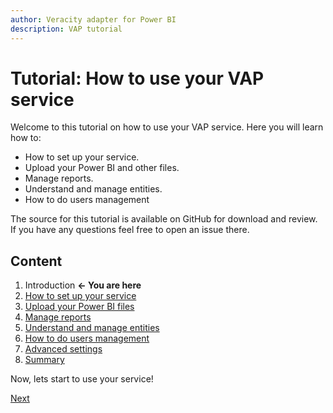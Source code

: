```yaml
---
author: Veracity adapter for Power BI
description: VAP tutorial
---
```


# Tutorial: How to use your VAP service


Welcome to this tutorial on how to use your VAP service. Here you will learn how to:

- How to set up your service.
- Upload your Power BI and other files.
- Manage reports.
- Understand and manage entities.
- How to do users management

The source for this tutorial is available on GitHub for download and review. If you have any questions feel free to open an issue there.


## Content
1. Introduction **<- You are here**
2. [How to set up your service](2-how-to-set-up-your-service.md)
3. [Upload your Power BI files](3-upload-your-power-bi-files.md)
4. [Manage reports](4-manage-reports.md)
5. [Understand and manage entities](5-understand-and-manage-entities.md)
6. [How to do users management](6-how-to-do-users-management.md)
7. [Advanced settings](7-advanced-settings.md)
8. [Summary](8-summary.md)

Now, lets start to use your service!

[Next](2-how-to-set-up-your-service.md)

